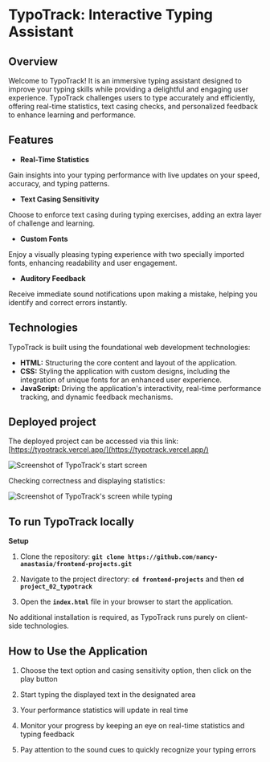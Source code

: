 # TypoTrack: Interactive Typing Assistant

## Overview

Welcome to TypoTrack! It is an immersive typing assistant designed to improve your typing skills while providing a delightful and engaging user experience. TypoTrack challenges users to type accurately and efficiently, offering real-time statistics, text casing checks, and personalized feedback to enhance learning and performance.

## Features

- **Real-Time Statistics**

Gain insights into your typing performance with live updates on your speed, accuracy, and typing patterns.

- **Text Casing Sensitivity**

Choose to enforce text casing during typing exercises, adding an extra layer of challenge and learning.

- **Custom Fonts**

Enjoy a visually pleasing typing experience with two specially imported fonts, enhancing readability and user engagement.

- **Auditory Feedback**

Receive immediate sound notifications upon making a mistake, helping you identify and correct errors instantly.

## Technologies

TypoTrack is built using the foundational web development technologies:

- **HTML:** Structuring the core content and layout of the application.
- **CSS:** Styling the application with custom designs, including the integration of unique fonts for an enhanced user experience.
- **JavaScript:** Driving the application's interactivity, real-time performance tracking, and dynamic feedback mechanisms.

## Deployed project

The deployed project can be accessed via this link: [https://typotrack.vercel.app/](https://typotrack.vercel.app/)

![Screenshot of TypoTrack's start screen](./readme_images/typotrack-start1.png "Screenshot of TypoTrack's start screen")

Checking correctness and displaying statistics:

![Screenshot of TypoTrack's screen while typing](./readme_images/typotrack-typing.png "Screenshot of TypoTrack's screen while typing")

## To run TypoTrack locally

**Setup**

1. Clone the repository: **`git clone https://github.com/nancy-anastasia/frontend-projects.git`**

2. Navigate to the project directory: **`cd frontend-projects`** and then **`cd project_02_typotrack`**

3. Open the **`index.html`** file in your browser to start the application.

No additional installation is required, as TypoTrack runs purely on client-side technologies.

## How to Use the Application

1. Choose the text option and casing sensitivity option, then click on the play button

2. Start typing the displayed text in the designated area

3. Your performance statistics will update in real time

4. Monitor your progress by keeping an eye on real-time statistics and typing feedback

5. Pay attention to the sound cues to quickly recognize your typing errors
